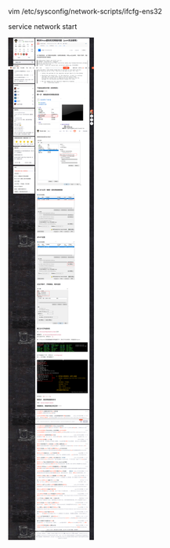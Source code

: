 vim /etc/sysconfig/network-scripts/ifcfg-ens32

service network start





![image-20211121111322575](../image/image-20211121111322575.png)